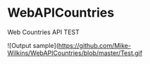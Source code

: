 # WebAPICountries
Web Countries API TEST


![Output sample](https://github.com/Mike-Wilkins/WebAPICountries/blob/master/Test.gif
